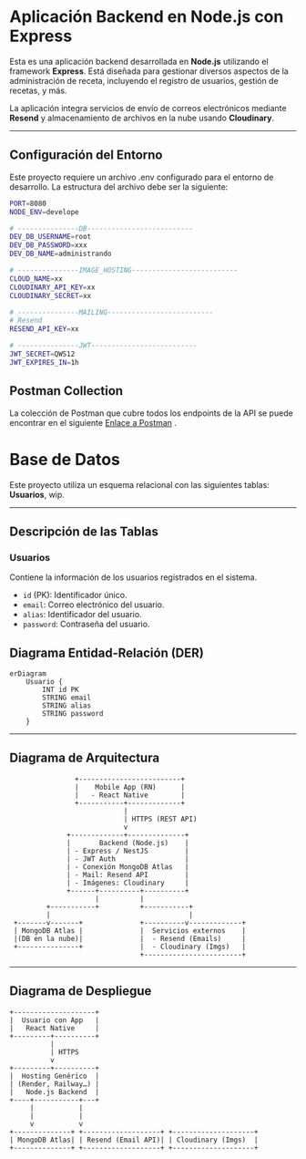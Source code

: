 # Aplicación Backend en Node.js con Express

Esta es una aplicación backend desarrollada en **Node.js** utilizando el framework **Express**. Está diseñada para gestionar diversos aspectos de la administración de receta, incluyendo el registro de usuarios, gestión de recetas, y más.

La aplicación integra servicios de envío de correos electrónicos mediante **Resend** y almacenamiento de archivos en la nube usando **Cloudinary**.

---

## Configuración del Entorno
Este proyecto requiere un archivo .env configurado para el entorno de desarrollo. La estructura del archivo debe ser la siguiente:

```bash
PORT=8080
NODE_ENV=develope

# ---------------DB--------------------------
DEV_DB_USERNAME=root
DEV_DB_PASSWORD=xxx
DEV_DB_NAME=administrando

# ---------------IMAGE_HOSTING--------------------------
CLOUD_NAME=xx
CLOUDINARY_API_KEY=xx
CLOUDINARY_SECRET=xx

# ---------------MAILING--------------------------
# Resend
RESEND_API_KEY=xx

# ---------------JWT--------------------------
JWT_SECRET=QWS12
JWT_EXPIRES_IN=1h

```

## Postman Collection

La colección de Postman que cubre todos los endpoints de la API se puede encontrar en el siguiente [Enlace a Postman](https://documenter.getpostman.com/view/39583512/2sB2cUCNto) .


# Base de Datos

Este proyecto utiliza un esquema relacional con las siguientes tablas: **Usuarios**, wip.

---

## **Descripción de las Tablas**

### **Usuarios**
Contiene la información de los usuarios registrados en el sistema.

- `id` (PK): Identificador único.
- `email`: Correo electrónico del usuario.
- `alias`: Identificador del usuario.
- `password`: Contraseña del usuario.



## **Diagrama Entidad-Relación (DER)**

```mermaid
erDiagram
    Usuario {
        INT id PK
        STRING email
        STRING alias
        STRING password
    }
```
---
## **Diagrama de Arquitectura**

```
                +-------------------------+
                |    Mobile App (RN)      |
                |   - React Native        |
                +-----------+-------------+
                            |
                            | HTTPS (REST API)
                            v
              +-------------+--------------+
              |       Backend (Node.js)    |
              | - Express / NestJS         |
              | - JWT Auth                 |
              | - Conexión MongoDB Atlas   |
              | - Mail: Resend API         |
              | - Imágenes: Cloudinary     |
              +------+----------+----------+
                     |          |
         +-----------+          +-----------+
         |                                  |
 +-------v-------+              +----------v-------------+
 | MongoDB Atlas |              |  Servicios externos    |
 |(DB en la nube)|              |  - Resend (Emails)     |
 +---------------+              |  - Cloudinary (Imgs)   |
                                +------------------------+

```

---

## **Diagrama de Despliegue**
```
+--------------------+
|  Usuario con App   |
|   React Native     |
+---------+----------+
          |
          | HTTPS
          v
+---------+----------+
|  Hosting Genérico  |
| (Render, Railway…) |
|   Node.js Backend  |
+----+-----------+---+
     |           |
     |           |
     v           v
+--------------+ +-------------------+ +--------------------+
| MongoDB Atlas| | Resend (Email API)| | Cloudinary (Imgs)  |
+--------------+ +-------------------+ +--------------------+

```


